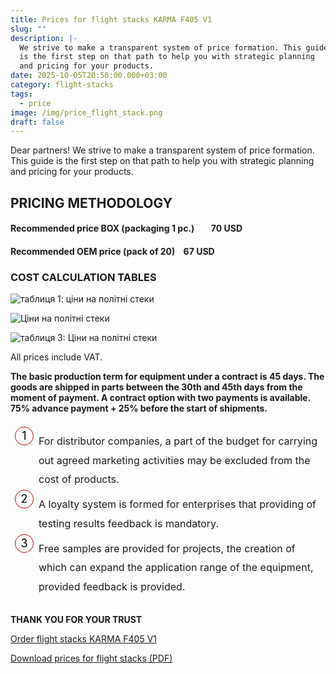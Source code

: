 ```yaml
---
title: Prices for flight stacks KARMA F405 V1
slug: ""
description: |-
  We strive to make a transparent system of price formation. This guide
  is the first step on that path to help you with strategic planning
  and pricing for your products.
date: 2025-10-05T20:50:00.000+03:00
category: flight-stacks
tags:
  - price
image: /img/price_flight_stack.png
draft: false
---
```

<style> 

body{ font-family: Montserrat; font-size:16px; padding-top:10px; padding-bottom:10px; } .article ol { list-style-type: none; counter-reset: num; margin: 0 0 0 45px; padding: 15px 0 5px 0; font-size: 16px; } .article ol li { position: relative; margin: 0 0 0 0; padding: 0 0 10px 0; line-height: 1.9; } .article ol li:before { content: counter(num); counter-increment: num; display: inline-block; position: absolute; top: -8px; left: -38px; width: 28px; height: 28px; background: #fff; color: #000; text-align: center; line-height: 28px; font-size: 18px; border-radius: 50%; border: 1px solid #ba0108; } .article h1{ font-family:Unbounded; font-size: 32px !important; line-height: 32px; padding-top:10px; padding-bottom:10px; } 

.article h2{ font-family: Montserrat; border-bottom:1px solid #ba0108; font-size: 24px; text-align: left; margin-top: 35px !important;
 font-weight: bold !important; 

 } 

.article h3{ font-family: Montserrat; font-size: 18px; line-height: 18px; font-weight: bold !important; text-align: center; margin-top: 30px; } 

</style>

<p class="text-center">Dear partners!
We strive to make a transparent system of price formation. This guide
is the first step on that path to help you with strategic planning
and pricing for your products.</p>
<article class="post">

<div class="article">
<h2>PRICING METHODOLOGY</h2>
<h4 class="text-center">
<strong>
Recommended price BOX (packaging 1 pc.) &nbsp;&nbsp;&nbsp; &nbsp;&nbsp;      
70 USD</strong></h4>
<h4 class="text-center">
<strong>

Recommended OEM price (pack of 20)&nbsp;&nbsp;&nbsp;       67 USD</strong></h4>

<h3 class="text-center">COST CALCULATION TABLES </h3>

<div class="text-center">

![таблиця 1: ціни на політні стеки ](/img/price-1.jpg "вартість польотників")

![Ціни на політні стеки](/img/price-2.jpg "вартість польотних стеків")

![таблиця 3: Ціни на політні стеки](/img/price-3.jpg "вартість політних стеків")

<p> All prices include VAT.</p>
<div class="bg-[#F5F5F5] px-[30px] pr-[35px] py-4"><p id="інструкція" class="text-center"><strong>The basic production term for equipment under a contract is 45 days. The goods are
shipped in parts between the 30th and 45th days from the moment of payment.
A contract option with two payments is available.
75% advance payment + 25% before the start of shipments.</strong></p>
<ol><li>For distributor companies, a part of the budget for carrying out agreed
marketing activities may be excluded from the cost of products.</li><li>A loyalty system is formed for enterprises that providing of testing results feedback
is mandatory.</li><li>Free samples are provided for projects, the creation of which can expand the
application range of the equipment, provided feedback is provided.</li></ol></div>
<p id="інструкція" class="text-center"><strong>THANK YOU FOR YOUR TRUST</strong></p>

<p><a href="/en/catalog/karma-f405-v1/">Order flight stacks KARMA F405 V1</a><br></p>
<p><a href="/assets/Karma_price_EN.pdf">Download prices for flight stacks (PDF)</a></p>
</div>

</div>
</article>




